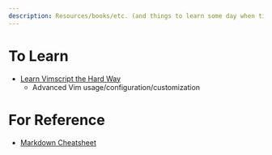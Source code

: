 ```yaml
---
description: Resources/books/etc. (and things to learn some day when time is infinite)
---
```


# To Learn

* [Learn Vimscript the Hard Way](http://learnvimscriptthehardway.stevelosh.com/)
	* Advanced Vim usage/configuration/customization

# For Reference 
* [Markdown Cheatsheet](https://github.com/adam-p/markdown-here/wiki/Markdown-Cheatsheet)
